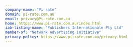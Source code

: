 ```yaml
---
company-name: "Pi rate"
domain: pi-rate.com.au
email: privacy@Pi-rate.com.au
home: https://www.pi-rate.com.au/index.html
iab-listing-name: "Publishers Internationale Pty Ltd"
member-of: "Network Advertising Initiative"
privacy-policy: https://www.pi-rate.com.au/privacy.html
---
```




